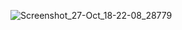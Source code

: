 
![Screenshot_27-Oct_18-22-08_28779](https://github.com/user-attachments/assets/eeb4c2b6-ae42-4ffc-9e38-9501c464b840)

